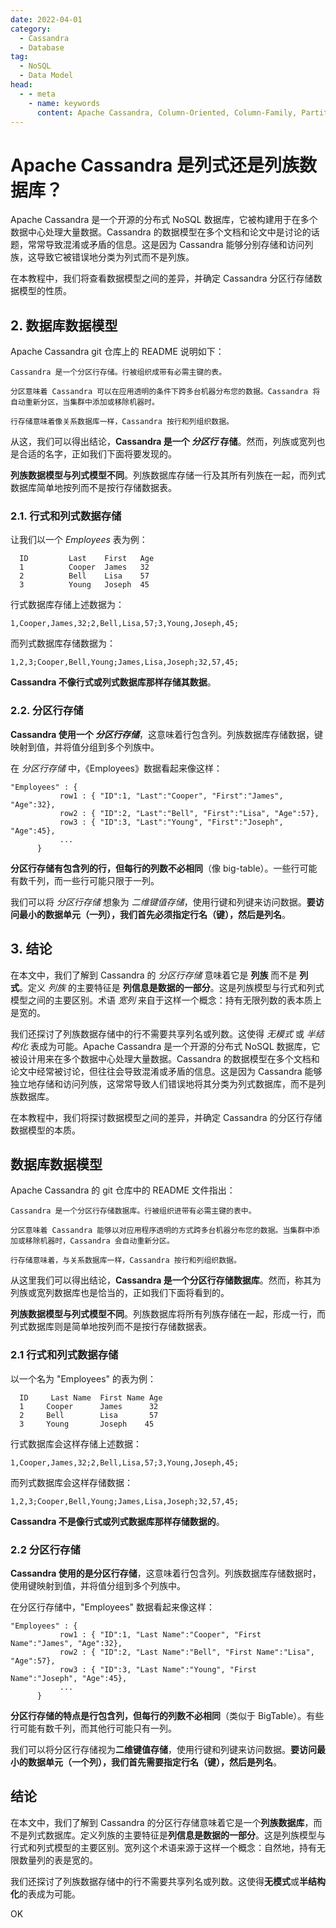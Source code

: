 ```yaml
---
date: 2022-04-01
category:
  - Cassandra
  - Database
tag:
  - NoSQL
  - Data Model
head:
  - - meta
    - name: keywords
      content: Apache Cassandra, Column-Oriented, Column-Family, Partitioned Row Store
---
```

# Apache Cassandra 是列式还是列族数据库？

Apache Cassandra 是一个开源的分布式 NoSQL 数据库，它被构建用于在多个数据中心处理大量数据。Cassandra 的数据模型在多个文档和论文中是讨论的话题，常常导致混淆或矛盾的信息。这是因为 Cassandra 能够分别存储和访问列族，这导致它被错误地分类为列式而不是列族。

在本教程中，我们将查看数据模型之间的差异，并确定 Cassandra 分区行存储数据模型的性质。

## 2. 数据库数据模型

Apache Cassandra git 仓库上的 README 说明如下：

```
Cassandra 是一个分区行存储。行被组织成带有必需主键的表。

分区意味着 Cassandra 可以在应用透明的条件下跨多台机器分布您的数据。Cassandra 将自动重新分区，当集群中添加或移除机器时。

行存储意味着像关系数据库一样，Cassandra 按行和列组织数据。
```

从这，我们可以得出结论，**Cassandra 是一个 _分区行_ 存储**。然而，列族或宽列也是合适的名字，正如我们下面将要发现的。

**列族数据模型与列式模型不同**。列族数据库存储一行及其所有列族在一起，而列式数据库简单地按列而不是按行存储数据表。

### 2.1. 行式和列式数据存储

让我们以一个 _Employees_ 表为例：

```
  ID         Last    First   Age
  1          Cooper  James   32
  2          Bell    Lisa    57
  3          Young   Joseph  45
```

行式数据库存储上述数据为：

```
1,Cooper,James,32;2,Bell,Lisa,57;3,Young,Joseph,45;
```

而列式数据库存储数据为：

```
1,2,3;Cooper,Bell,Young;James,Lisa,Joseph;32,57,45;
```

**Cassandra 不像行式或列式数据库那样存储其数据**。

### 2.2. 分区行存储

**Cassandra 使用一个 _分区行存储_**，这意味着行包含列。列族数据库存储数据，键映射到值，并将值分组到多个列族中。

在 _分区行存储_ 中，《Employees》数据看起来像这样：

```
"Employees" : {
           row1 : { "ID":1, "Last":"Cooper", "First":"James", "Age":32},
           row2 : { "ID":2, "Last":"Bell", "First":"Lisa", "Age":57},
           row3 : { "ID":3, "Last":"Young", "First":"Joseph", "Age":45},
           ...
      }
```

**分区行存储有包含列的行，但每行的列数不必相同**（像 big-table）。一些行可能有数千列，而一些行可能只限于一列。

我们可以将 _分区行存储_ 想象为 _二维键值存储_，使用行键和列键来访问数据。**要访问最小的数据单元（一列），我们首先必须指定行名（键），然后是列名**。

## 3. 结论

在本文中，我们了解到 Cassandra 的 _分区行存储_ 意味着它是 **列族** 而不是 **列式**。定义 _列族_ 的主要特征是 **列信息是数据的一部分**。这是列族模型与行式和列式模型之间的主要区别。术语 _宽列_ 来自于这样一个概念：持有无限列数的表本质上是宽的。

我们还探讨了列族数据存储中的行不需要共享列名或列数。这使得 _无模式_ 或 _半结构化_ 表成为可能。Apache Cassandra 是一个开源的分布式 NoSQL 数据库，它被设计用来在多个数据中心处理大量数据。Cassandra 的数据模型在多个文档和论文中经常被讨论，但往往会导致混淆或矛盾的信息。这是因为 Cassandra 能够独立地存储和访问列族，这常常导致人们错误地将其分类为列式数据库，而不是列族数据库。

在本教程中，我们将探讨数据模型之间的差异，并确定 Cassandra 的分区行存储数据模型的本质。

## 数据库数据模型

Apache Cassandra 的 git 仓库中的 README 文件指出：

```
Cassandra 是一个分区行存储数据库。行被组织进带有必需主键的表中。

分区意味着 Cassandra 能够以对应用程序透明的方式跨多台机器分布您的数据。当集群中添加或移除机器时，Cassandra 会自动重新分区。

行存储意味着，与关系数据库一样，Cassandra 按行和列组织数据。
```

从这里我们可以得出结论，**Cassandra 是一个分区行存储数据库**。然而，称其为列族或宽列数据库也是恰当的，正如我们下面将看到的。

**列族数据模型与列式模型不同**。列族数据库将所有列族存储在一起，形成一行，而列式数据库则是简单地按列而不是按行存储数据表。

### 2.1 行式和列式数据存储

以一个名为 "Employees" 的表为例：

```
  ID     Last Name  First Name Age
  1     Cooper      James      32
  2     Bell        Lisa       57
  3     Young       Joseph    45
```

行式数据库会这样存储上述数据：

```
1,Cooper,James,32;2,Bell,Lisa,57;3,Young,Joseph,45;
```

而列式数据库会这样存储数据：

```
1,2,3;Cooper,Bell,Young;James,Lisa,Joseph;32,57,45;
```

**Cassandra 不是像行式或列式数据库那样存储数据的**。

### 2.2 分区行存储

**Cassandra 使用的是分区行存储**，这意味着行包含列。列族数据库存储数据时，使用键映射到值，并将值分组到多个列族中。

在分区行存储中，"Employees" 数据看起来像这样：

```
"Employees" : {
           row1 : { "ID":1, "Last Name":"Cooper", "First Name":"James", "Age":32},
           row2 : { "ID":2, "Last Name":"Bell", "First Name":"Lisa", "Age":57},
           row3 : { "ID":3, "Last Name":"Young", "First Name":"Joseph", "Age":45},
           ...
      }
```

**分区行存储的特点是行包含列，但每行的列数不必相同**（类似于 BigTable）。有些行可能有数千列，而其他行可能只有一列。

我们可以将分区行存储视为**二维键值存储**，使用行键和列键来访问数据。**要访问最小的数据单元（一个列），我们首先需要指定行名（键），然后是列名**。

## 结论

在本文中，我们了解到 Cassandra 的分区行存储意味着它是一个**列族数据库**，而不是列式数据库。定义列族的主要特征是**列信息是数据的一部分**。这是列族模型与行式和列式模型的主要区别。宽列这个术语来源于这样一个概念：自然地，持有无限数量列的表是宽的。

我们还探讨了列族数据存储中的行不需要共享列名或列数。这使得**无模式**或**半结构化**的表成为可能。

OK